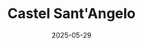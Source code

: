---
title: "Castel Sant'Angelo"
excerpt: "Where #TODO"
description: "In 1453 Niccolò V had the third statue, in marble with bronze wings, placed on the top of the building. It was destroyed in 1497 by a lightning that blew up the Castle's powder magazine."
gallery_name: "rome/castel-sant-angelo"
date: 2025-05-29
tags:
  - 🏛️Historic
header:
  overlay_image: cover/rome/castel-sant-angelo-3v1.jpg
---